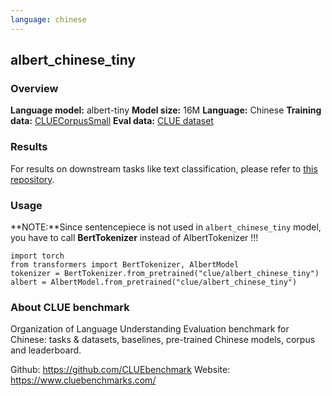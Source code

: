 ```yaml
---
language: chinese
---
```


## albert_chinese_tiny

### Overview

**Language model:** albert-tiny
**Model size:** 16M
**Language:** Chinese
**Training data:** [CLUECorpusSmall](https://github.com/CLUEbenchmark/CLUECorpus2020)
**Eval data:** [CLUE dataset](https://github.com/CLUEbenchmark/CLUE)

### Results

For results on downstream tasks like text classification, please refer to [this repository](https://github.com/CLUEbenchmark/CLUE).

### Usage

**NOTE:**Since sentencepiece is not used in `albert_chinese_tiny` model, you have to call **BertTokenizer** instead of AlbertTokenizer !!!

```
import torch
from transformers import BertTokenizer, AlbertModel
tokenizer = BertTokenizer.from_pretrained("clue/albert_chinese_tiny")
albert = AlbertModel.from_pretrained("clue/albert_chinese_tiny")
```

### About CLUE benchmark

Organization of Language Understanding Evaluation benchmark for Chinese: tasks & datasets, baselines, pre-trained Chinese models, corpus and leaderboard.

Github: https://github.com/CLUEbenchmark
Website: https://www.cluebenchmarks.com/
